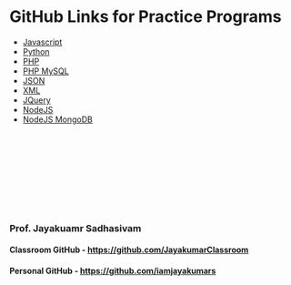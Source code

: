 # GitHub Links for Practice Programs

<ul>
<li><a href="https://github.com/JayakumarClassroom/Javascript">Javascript</a></li>
<li><a href="https://github.com/JayakumarClassroom/Python-Programs" target=_blank>  Python </a></li>
<li><a href="https://github.com/JayakumarClassroom/PHP-Programs" target=_blank>  PHP </a></li>
<li><a href="https://github.com/JayakumarClassroom/PHP_MYSQL" target=_blank>  PHP MySQL </a></li>
<li><a href="https://github.com/JayakumarClassroom/JSON" target=_blank>  JSON </a></li>
<li><a href="https://github.com/JayakumarClassroom/XML" target=_blank>  XML </a></li>
<li><a href="https://github.com/JayakumarClassroom/JQuery" target=_blank>  JQuery </a></li>
<li><a href="https://github.com/JayakumarClassroom/NodeJS" target=_blank>  NodeJS </a></li>
<li><a href="https://github.com/JayakumarClassroom/NodeJS_MongoDB" target=_blank> NodeJS MongoDB   </a></li>

</ul>



 <br /> <br /> <br /> <br /> <br /> <br /> <br /> <br />

### Prof. Jayakuamr Sadhasivam

#### Classroom GitHub - https://github.com/JayakumarClassroom

#### Personal GitHub - https://github.com/iamjayakumars
